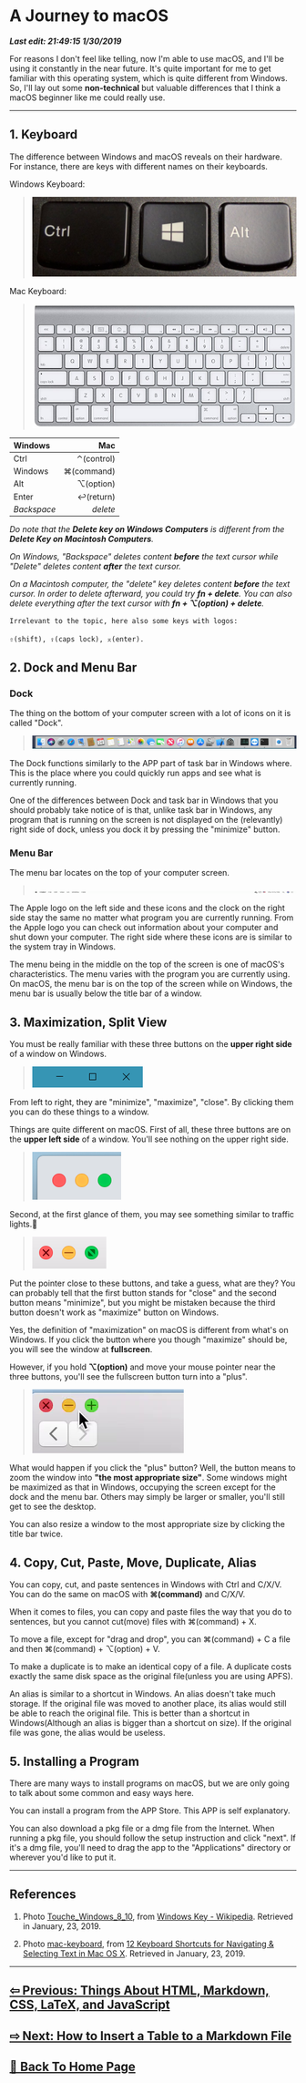 # A Journey to macOS

***Last edit: 21:49:15 1/30/2019***

For reasons I don't feel like telling, now I'm able to use macOS, and I'll be using it constantly in the near future. It's quite important for me to get familiar with this operating system, which is quite different from Windows. So, I'll lay out some **non-technical** but valuable differences that I think a macOS beginner like me could really use.

----

## 1. Keyboard

The difference between Windows and macOS reveals on their hardware. For instance, there are keys with different names on their keyboards.

Windows Keyboard:

> ![Touche_Windows_8_10](Touche_Windows_8_10.jpg)

Mac Keyboard:

> ![mac-keyboard](mac-keyboard.jpg)

| Windows | Mac |
| :---- | ----: |
| Ctrl | ⌃(control) |
| Windows | ⌘(command) |
| Alt | ⌥(option) |
| Enter | ↩(return) |
| *Backspace* | *delete* |

*Do note that the **Delete key on Windows Computers** is different from the **Delete Key on Macintosh Computers**.* 

*On Windows, "Backspace" deletes content **before** the text cursor while "Delete" deletes content **after** the text cursor.* 

*On a Macintosh computer, the "delete" key deletes content **before** the text cursor. In order to delete afterward, you could try **fn + delete**. You can also delete everything after the text cursor with **fn + ⌥(option) + delete**.* 

    Irrelevant to the topic, here also some keys with logos:

    ⇧(shift), ⇪(caps lock), ⌅(enter).

## 2. Dock and Menu Bar

### Dock

The thing on the bottom of your computer screen with a lot of icons on it is called "Dock".

> ![Dock](Dock.png)

The Dock functions similarly to the APP part of task bar in Windows where. This is the place where you could quickly run apps and see what is currently running. 

One of the differences between Dock and task bar in Windows that you should probably take notice of is that, unlike task bar in Windows, any program that is running on the screen is not displayed on the (relevantly) right side of dock, unless you dock it by pressing the "minimize" button.

### Menu Bar

The menu bar locates on the top of your computer screen. 

> ![menu bar](menu-bar.png)

The Apple logo on the left side and these icons and the clock on the right side stay the same no matter what program you are currently running. From the Apple logo you can check out information about your computer and shut down your computer. The right side where these icons are is similar to the system tray in Windows.

The menu being in the middle on the top of the screen is one of macOS's characteristics. The menu varies with the program you are currently using. On macOS, the menu bar is on the top of the screen while on Windows, the menu bar is usually below the title bar of a window.

## 3. Maximization, Split View

You must be really familiar with these three buttons on the **upper right side** of a window on Windows.

> ![three-buttons-windows](three-buttons-windows.PNG)

From left to right, they are "minimize", "maximize", "close". By clicking them you can do these things to a window.

Things are quite different on macOS. First of all, these three buttons are on the **upper left side** of a window. You'll see nothing on the upper right side.

> ![three-buttons-macOS](three-buttons-macOS.png)

Second, at the first glance of them, you may see something similar to traffic lights.🚥

> ![three-buttons-mouse-macOS](three-buttons-mouse-macOS.png)

Put the pointer close to these buttons, and take a guess, what are they? You can probably tell that the first button stands for "close" and the second button means "minimize", but you might be mistaken because the third button doesn't work as "maximize" button on Windows.

Yes, the definition of "maximization" on macOS is different from what's on Windows. If you click the button where you though "maximize" should be, you will see the window at **fullscreen**.

However, if you hold **⌥(option)** and move your mouse pointer near the three buttons, you'll see the fullscreen button turn into a "plus".

> ![three-buttons-mouse-option-macOS](three-buttons-mouse-option-macOS.png)

What would happen if you click the "plus" button? Well, the button means to zoom the window into **"the most appropriate size"**. Some windows might be maximized as that in Windows, occupying the screen except for the dock and the menu bar. Others may simply be larger or smaller, you'll still get to see the desktop.

You can also resize a window to the most appropriate size by clicking the title bar twice.

## 4. Copy, Cut, Paste, Move, Duplicate, Alias

You can copy, cut, and paste sentences in Windows with Ctrl and C/X/V. You can do the same on macOS with **⌘(command)** and C/X/V.

When it comes to files, you can copy and paste files the way  that you do to sentences, but you cannot cut(move) files with ⌘(command) + X. 

To move a file, except for "drag and drop", you can ⌘(command) + C a file and then ⌘(command) + ⌥(option) + V.

To make a duplicate is to make an identical copy of a file. A duplicate costs exactly the same disk space as the original file(unless you are using APFS).

An alias is similar to a shortcut in Windows. An alias doesn't take much storage. If the original file was moved to another place, its alias would still be able to reach the original file. This is better than a shortcut in Windows(Although an alias is bigger than a shortcut on size). If the original file was gone, the alias would be useless.

## 5. Installing a Program

There are many ways to install programs on macOS, but we are only going to talk about some common and easy ways here.

You can install a program from the APP Store. This APP is self explanatory.

You can also download a pkg file or a dmg file from the Internet. When running a pkg file, you should follow the setup instruction and click "next". If it's a dmg file, you'll need to drag the app to the "Applications" directory or wherever you'd like to put it.

----

## References

1. Photo [Touche_Windows_8_10](https://en.m.wikipedia.org/wiki/Windows_key#/media/File%3ATouche_Windows_8_10.jpg), from [Windows Key - Wikipedia](https://en.m.wikipedia.org/wiki/Windows_key). Retrieved in January, 23, 2019.

2. Photo [mac-keyboard](http://cdn.osxdaily.com/wp-content/uploads/2012/02/mac-keyboard.jpg), from [12 Keyboard Shortcuts for Navigating & Selecting Text in Mac OS X](http://osxdaily.com/2012/02/23/keyboard-shortcuts-to-navigate-select-text-mac-os-x/). Retrieved in January, 23, 2019.

----

## **[⇦ Previous:  Things About HTML, Markdown, CSS, LaTeX, and JavaScript](https://angelohyang.github.io/Blog/Jan.%202019/Things%20About%20HTML%2C%20Markdown%2C%20CSS%2C%20LaTeX%2C%20and%20JavaScript)**

## **[⇨ Next: How to Insert a Table to a Markdown File](https://https://angelohyang.github.io/Blog/Jan.%202019/How%20to%20Insert%20a%20Table%20to%20a%20Markdown%20File)**

## **[🏡 Back To Home Page](https://angelohyang.github.io/Blog/)**
